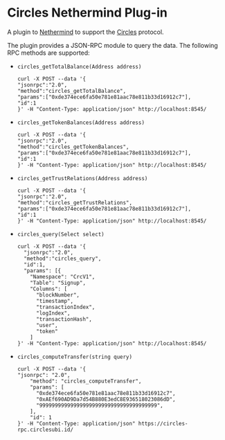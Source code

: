 # Circles Nethermind Plug-in
A plugin to [Nethermind](https://www.nethermind.io/nethermind-client) to support the [Circles](https://www.aboutcircles.com/) protocol.

The plugin provides a JSON-RPC module to query the data. The following RPC methods are supported:

* `circles_getTotalBalance(Address address)`
    ```shell
    curl -X POST --data '{
    "jsonrpc":"2.0",
    "method":"circles_getTotalBalance",
    "params":["0xde374ece6fa50e781e81aac78e811b33d16912c7"],
    "id":1
    }' -H "Content-Type: application/json" http://localhost:8545/
    ```

* `circles_getTokenBalances(Address address)`
    ```shell
    curl -X POST --data '{
    "jsonrpc":"2.0",
    "method":"circles_getTokenBalances",
    "params":["0xde374ece6fa50e781e81aac78e811b33d16912c7"],
    "id":1
    }' -H "Content-Type: application/json" http://localhost:8545/
    ```

* `circles_getTrustRelations(Address address)`
    ```shell
    curl -X POST --data '{
    "jsonrpc":"2.0",
    "method":"circles_getTrustRelations",
    "params":["0xde374ece6fa50e781e81aac78e811b33d16912c7"],
    "id":1
    }' -H "Content-Type: application/json" http://localhost:8545/
    ```

* `circles_query(Select select)` 
    ```shell
  curl -X POST --data '{
      "jsonrpc":"2.0",
      "method":"circles_query",
      "id":1,
      "params": [{
        "Namespace": "CrcV1",
        "Table": "Signup",
        "Columns": [
          "blockNumber",
          "timestamp",
          "transactionIndex",
          "logIndex",
          "transactionHash",
          "user",
          "token"
        ]
  }' -H "Content-Type: application/json" http://localhost:8545/
  ```
* `circles_computeTransfer(string query)`
    ```shell
  curl -X POST --data '{
    "jsonrpc": "2.0",
        "method": "circles_computeTransfer",
        "params": [
          "0xde374ece6fa50e781e81aac78e811b33d16912c7",
          "0xAEf690AD9Da7d54B880E3edC8E936518023086dD",
          "99999999999999999999999999999999999999",
        ],
        "id": 1
  }' -H "Content-Type: application/json" https://circles-rpc.circlesubi.id/
  ```
